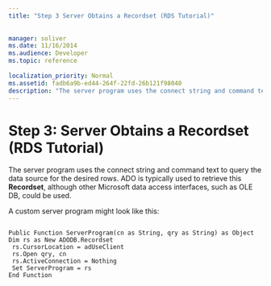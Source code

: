 ```yaml
---
title: "Step 3 Server Obtains a Recordset (RDS Tutorial)"
 
 
manager: soliver
ms.date: 11/16/2014
ms.audience: Developer
ms.topic: reference
  
localization_priority: Normal
ms.assetid: fadb6a9b-ed44-264f-22fd-26b121f98040
description: "The server program uses the connect string and command text to query the data source for the desired rows. ADO is typically used to retrieve this Recordset , although other Microsoft data access interfaces, such as OLE DB, could be used."
---
```


# Step 3: Server Obtains a Recordset (RDS Tutorial)

The server program uses the connect string and command text to query the data source for the desired rows. ADO is typically used to retrieve this **Recordset**, although other Microsoft data access interfaces, such as OLE DB, could be used. 
  
A custom server program might look like this:
  
```
 
Public Function ServerProgram(cn as String, qry as String) as Object 
Dim rs as New ADODB.Recordset 
 rs.CursorLocation = adUseClient 
 rs.Open qry, cn 
 rs.ActiveConnection = Nothing 
 Set ServerProgram = rs 
End Function 

```



